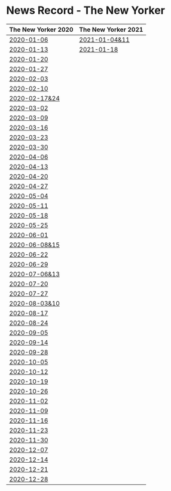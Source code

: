 # News Record - The New Yorker



| The New Yorker 2020 | The New Yorker 2021 |
| ---------- | --------|
|[2020-01-06](2020-01-06)|[2021-01-04&11](2021-01-04&11)|
| [2020-01-13](2020-01-13) |[2021-01-18](2021-01-18)|
| [2020-01-20](2020-01-20) ||
| [2020-01-27](2020-01-27) ||
| [2020-02-03](2020-02-03) ||
| [2020-02-10](2020-02-10) ||
| [2020-02-17&24](2020-02-17&24) ||
| [2020-03-02](2020-03-02) ||
| [2020-03-09](2020-03-09) ||
| [2020-03-16](2020-03-16) ||
| [2020-03-23](2020-03-23) ||
| [2020-03-30](2020-03-30) ||
| [2020-04-06](2020-04-06) ||
| [2020-04-13](2020-04-13) ||
| [2020-04-20](2020-04-20) ||
| [2020-04-27](2020-04-27) ||
| [2020-05-04](2020-05-04) ||
| [2020-05-11](2020-05-11) ||
| [2020-05-18](2020-05-18) ||
| [2020-05-25](2020-05-25) ||
| [2020-06-01](2020-06-01) ||
|[2020-06-08&15](2020-06-08&15)||
| [2020-06-22](2020-06-22) ||
| [2020-06-29](2020-06-29)||
|[2020-07-06&13](2020-07-06&13)||
| [2020-07-20](2020-07-20)||
| [2020-07-27](2020-07-27)||
| [2020-08-03&10](2020-08-03&10)||
| [2020-08-17](2020-08-17)||
| [2020-08-24](2020-08-24)||
| [2020-09-05](2020-09-05)||
| [2020-09-14](2020-09-14)||
| [2020-09-28](2020-09-28)||
| [2020-10-05](2020-10-05)||
| [2020-10-12](2020-10-12)||
| [2020-10-19](2020-10-19) ||
| [2020-10-26](2020-10-26) ||
| [2020-11-02](2020-11-02) ||
| [2020-11-09](2020-11-09) ||
| [2020-11-16](2020-11-16) ||
| [2020-11-23](2020-11-23) ||
| [2020-11-30](2020-11-30) ||
| [2020-12-07](2020-12-07) ||
| [2020-12-14](2020-12-14) ||
| [2020-12-21](2020-12-21) ||
| [2020-12-28](2020-12-28) ||